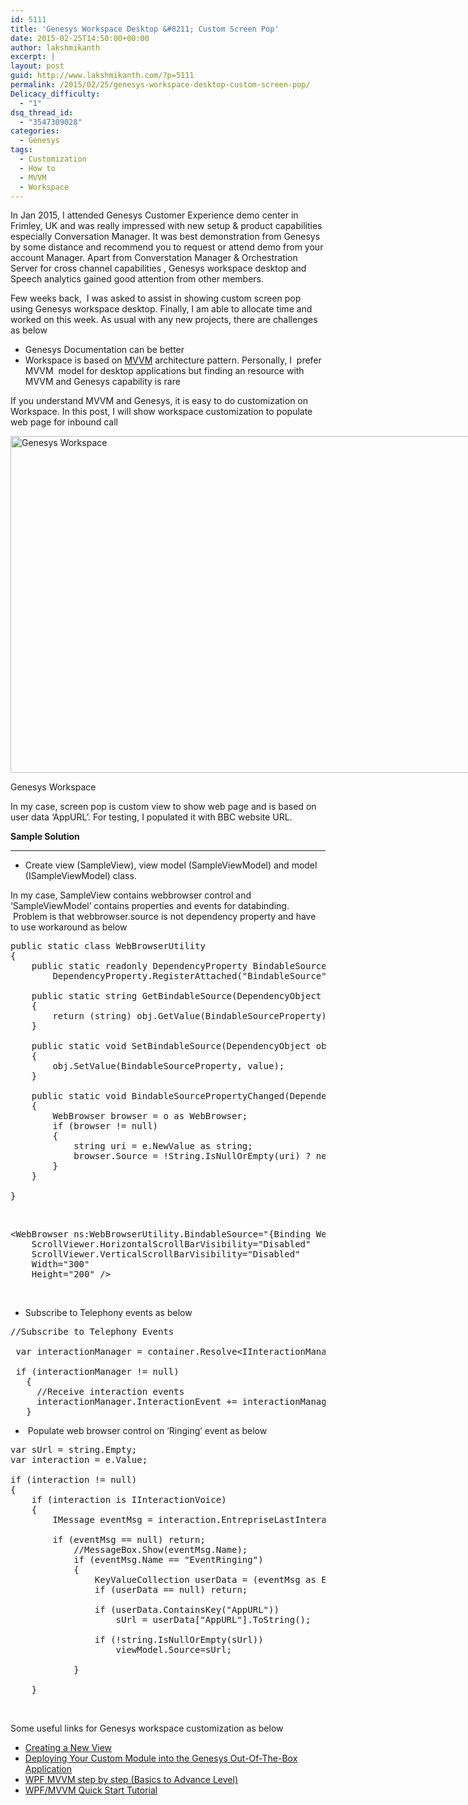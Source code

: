 ```yaml
---
id: 5111
title: 'Genesys Workspace Desktop &#8211; Custom Screen Pop'
date: 2015-02-25T14:50:00+00:00
author: lakshmikanth
excerpt: |
layout: post
guid: http://www.lakshmikanth.com/?p=5111
permalink: /2015/02/25/genesys-workspace-desktop-custom-screen-pop/
Delicacy_difficulty:
  - "1"
dsq_thread_id:
  - "3547309028"
categories:
  - Genesys
tags:
  - Customization
  - How to
  - MVVM
  - Workspace
---
```

In Jan 2015, I attended Genesys Customer Experience demo center in Frimley, UK and was really impressed with new setup & product capabilities especially Conversation Manager. It was best demonstration from Genesys by some distance and recommend you to request or attend demo from your account Manager. Apart from Converstation Manager & Orchestration Server for cross channel capabilities , Genesys workspace desktop and Speech analytics gained good attention from other members.

Few weeks back,  I was asked to assist in showing custom screen pop using Genesys workspace desktop. Finally, I am able to allocate time and worked on this week. As usual with any new projects, there are challenges as below

  * Genesys Documentation can be better
  * Workspace is based on [MVVM](http://en.wikipedia.org/wiki/Model_View_ViewModel) architecture pattern. Personally, I  prefer MVVM  model for desktop applications but finding an resource with MVVM and Genesys capability is rare

If you understand MVVM and Genesys, it is easy to do customization on Workspace. In this post, I will show workspace customization to populate web page for inbound call

<div id="attachment_5121" style="width: 1034px" class="wp-caption aligncenter">
  <a href="http://localhost/newlakshmikanth3/wp-content/uploads/2015/02/Genesys-Workspace.png"><img aria-describedby="caption-attachment-5121" class="size-full wp-image-5121" src="http://localhost/newlakshmikanth3/wp-content/uploads/2015/02/Genesys-Workspace.png" alt="Genesys Workspace" width="1024" height="539" srcset="http://localhost/newlakshmikanth3/wp-content/uploads/2015/02/Genesys-Workspace.png 1024w, http://localhost/newlakshmikanth3/wp-content/uploads/2015/02/Genesys-Workspace-300x158.png 300w, http://localhost/newlakshmikanth3/wp-content/uploads/2015/02/Genesys-Workspace-768x404.png 768w" sizes="(max-width: 1024px) 100vw, 1024px" /></a>
  
  <p id="caption-attachment-5121" class="wp-caption-text">
    Genesys Workspace
  </p>
</div>

In my case, screen pop is custom view to show web page and is based on user data &#8216;AppURL&#8217;. For testing, I populated it with BBC website URL.

**Sample Solution**

* * *

  * Create view (SampleView), view model (SampleViewModel) and model (ISampleViewModel) class.

In my case, SampleView contains webbrowser control and &#8216;SampleViewModel&#8217; contains properties and events for databinding.  Problem is that webbrowser.source is not dependency property and have to use workaround as below

<pre class="theme:monokai lang:c# decode:true" title="Webbrowser Binding">public static class WebBrowserUtility
{
    public static readonly DependencyProperty BindableSourceProperty =
        DependencyProperty.RegisterAttached("BindableSource", typeof(string), typeof(WebBrowserUtility), new UIPropertyMetadata(null, BindableSourcePropertyChanged));

    public static string GetBindableSource(DependencyObject obj)
    {
        return (string) obj.GetValue(BindableSourceProperty);
    }

    public static void SetBindableSource(DependencyObject obj, string value)
    {
        obj.SetValue(BindableSourceProperty, value);
    }

    public static void BindableSourcePropertyChanged(DependencyObject o, DependencyPropertyChangedEventArgs e)
    {
        WebBrowser browser = o as WebBrowser;
        if (browser != null)
        {
            string uri = e.NewValue as string;
            browser.Source = !String.IsNullOrEmpty(uri) ? new Uri(uri) : null;
        }
    }

}</pre>

&nbsp;

<pre class="theme:monokai lang:xhtml decode:true" title="Webbrowser XAML">&lt;WebBrowser ns:WebBrowserUtility.BindableSource="{Binding WebAddress}"
    ScrollViewer.HorizontalScrollBarVisibility="Disabled" 
    ScrollViewer.VerticalScrollBarVisibility="Disabled" 
    Width="300"
    Height="200" /&gt;</pre>

&nbsp;

  * Subscribe to Telephony events as below

<pre class="theme:monokai lang:c# decode:true " title="Subscribe">//Subscribe to Telephony Events

 var interactionManager = container.Resolve&lt;IInteractionManager&gt;();

 if (interactionManager != null)
   {
     //Receive interaction events
     interactionManager.InteractionEvent += interactionManager_InteractionEvent;
   }</pre>

  *  Populate web browser control on &#8216;Ringing&#8217; event as below

<pre class="theme:monokai lang:c# decode:true" title="Screenpop Data">var sUrl = string.Empty;
var interaction = e.Value;

if (interaction != null)
{
    if (interaction is IInteractionVoice)
    {
        IMessage eventMsg = interaction.EntrepriseLastInteractionEvent;

        if (eventMsg == null) return;
            //MessageBox.Show(eventMsg.Name);
            if (eventMsg.Name == "EventRinging")
            {
                KeyValueCollection userData = (eventMsg as EventRinging).UserData;
                if (userData == null) return;

                if (userData.ContainsKey("AppURL"))
                    sUrl = userData["AppURL"].ToString();

                if (!string.IsNullOrEmpty(sUrl))
                    viewModel.Source=sUrl;

            }

    }</pre>

&nbsp;

Some useful links for Genesys workspace customization as below

  * <a href="http://docs.genesys.com/Documentation/IW/8.5.1/Developer/CustomizeViewsandRegions#Creating_a_New_View" target="_blank" rel="noopener noreferrer">Creating a New View</a>
  * <a href="http://docs.genesys.com/Documentation/IW/8.5.1/Developer/WriteCustomApplications#Deploying_Your_Custom_Module_into_the_Genesys_Out-Of-The-Box_Application" target="_blank" rel="noopener noreferrer"><span id="Deploying_Your_Custom_Module_into_the_Genesys_Out-Of-The-Box_Application" class="mw-headline">Deploying Your Custom Module into the Genesys Out-Of-The-Box Application</span></a>
  * <a href="http://www.codeproject.com/Articles/819294/WPF-MVVM-step-by-step-Basics-to-Advance-Level" target="_blank" rel="noopener noreferrer">WPF MVVM step by step (Basics to Advance Level)</a>
  * <a href="http://www.codeproject.com/Articles/165368/WPF-MVVM-Quick-Start-Tutorial" target="_blank" rel="noopener noreferrer">WPF/MVVM Quick Start Tutorial</a>